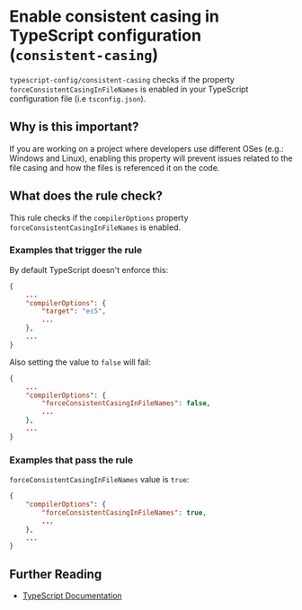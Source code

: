 # Enable consistent casing in TypeScript configuration (`consistent-casing`)

`typescript-config/consistent-casing` checks if the property `forceConsistentCasingInFileNames`
is enabled in your TypeScript configuration file (i.e `tsconfig.json`).

## Why is this important?

If you are working on a project where developers use different OSes (e.g.:
Windows and Linux), enabling this property will prevent issues related to
the file casing and how the files is referenced it on the code.

## What does the rule check?

This rule checks if the `compilerOptions` property `forceConsistentCasingInFileNames`
is enabled.

### Examples that **trigger** the rule

By default TypeScript doesn't enforce this:

```json
{
    ...
    "compilerOptions": {
        "target": "es5",
        ...
    },
    ...
}
```

Also setting the value to `false` will fail:

```json
{
    ...
    "compilerOptions": {
        "forceConsistentCasingInFileNames": false,
        ...
    },
    ...
}
```

### Examples that **pass** the rule

`forceConsistentCasingInFileNames` value is `true`:

```json
{
    "compilerOptions": {
        "forceConsistentCasingInFileNames": true,
        ...
    },
    ...
}
```

## Further Reading

* [TypeScript Documentation][typescript docs]

[typescript docs]: https://www.typescriptlang.org/docs/home.html
